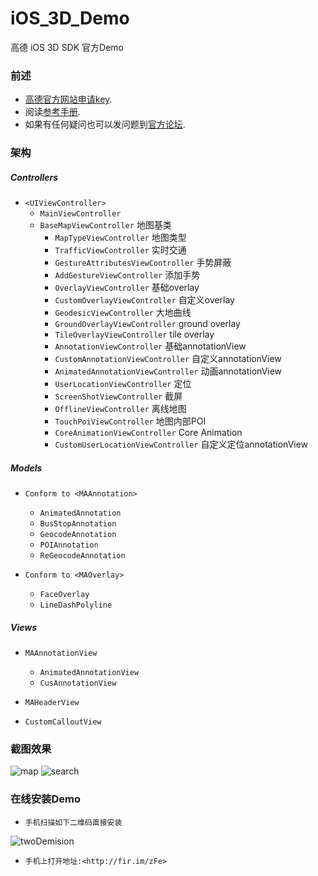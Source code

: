 iOS_3D_Demo
===========

高德 iOS 3D SDK 官方Demo

### 前述

- [高德官方网站申请key](http://id.amap.com/?ref=http%3A%2F%2Fapi.amap.com%2Fkey%2F).
- 阅读[参考手册](http://api.amap.com/Public/reference/iOS%20API%20v2_3D/).
- 如果有任何疑问也可以发问题到[官方论坛](http://bbs.amap.com/forum.php?gid=1).

### 架构

##### Controllers
- `<UIViewController>`
  * `MainViewController`
  * `BaseMapViewController` 地图基类
    - `MapTypeViewController` 地图类型
    - `TrafficViewController` 实时交通
    - `GestureAttributesViewController` 手势屏蔽
    - `AddGestureViewController` 添加手势
    - `OverlayViewController` 基础overlay
    - `CustomOverlayViewController` 自定义overlay
    - `GeodesicViewController` 大地曲线
    - `GroundOverlayViewController` ground overlay
    - `TileOverlayViewController` tile overlay
    - `AnnotationViewController` 基础annotationView
    - `CustomAnnotationViewController` 自定义annotationView
    - `AnimatedAnnotationViewController` 动画annotationView
    - `UserLocationViewController` 定位
    - `ScreenShotViewController` 截屏
    - `OfflineViewController` 离线地图
    - `TouchPoiViewController` 地图内部POI
    - `CoreAnimationViewController` Core Animation
    - `CustomUserLocationViewController` 自定义定位annotationView

##### Models

* `Conform to <MAAnnotation>`
  - `AnimatedAnnotation`
  - `BusStopAnnotation` 
  - `GeocodeAnnotation`
  - `POIAnnotation`
  - `ReGeocodeAnnotation`
  
* `Conform to <MAOverlay>`
  - `FaceOverlay`
  - `LineDashPolyline`

##### Views

* `MAAnnotationView`
  - `AnimatedAnnotationView`
  - `CusAnnotationView`

* `MAHeaderView`
* `CustomCalloutView`

### 截图效果

![map](https://raw.githubusercontent.com/tabsong/iOS_3D_Demo/master/ResourcesBed/mapScreen.png)
![search](https://raw.githubusercontent.com/tabsong/iOS_3D_Demo/master/ResourcesBed/searchScreen.png)

### 在线安装Demo

* `手机扫描如下二维码直接安装`

![twoDemision](https://raw.githubusercontent.com/tabsong/iOS_3D_Demo/master/ResourcesBed/twoDimensionCode.png)

* `手机上打开地址:<http://fir.im/zFe>`
